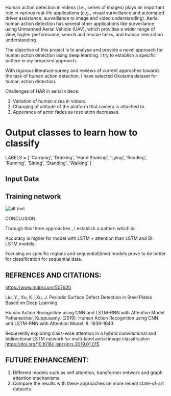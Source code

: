 Human action detection in videos (i.e., series of images) plays an important role in various real-life applications (e.g., visual surveillance and automated driver assistance, surveillance to image and video understanding). Aerial human action detection has several other applications like surveillance using Unmanned Aerial Vehicle (UAV), which provides a wider range of view, higher performance, search and rescue tasks, and human interaction understanding.

The objective of this project is to analyse and provide a novel approach for human action detection using deep learning. I try to establish a specific pattern in my proposed approach.

With rigorous literature survey and reviews of current approches towards the task of human action detection, I have selected Okutama dataset for human action detection.

Challenges of HAR in aerial videos:

1) Variation of human sizes in videos.
2) Changing of altitude of the platform that camera is attached to.
3) Apperance of actor fades as resolution decreases.

# Output classes to learn how to classify
LABELS = [
'Carrying',
'Drinking',
'Hand Shaking',
'Lying',
'Reading',
'Running',
'Sitting',
'Standing',
'Walking'
]

## Input Data


## Training network
![alt text](https://github.com/[username]/[reponame]/blob/[branch]/image.jpg?raw=true)


CONCLUSION:

Through this three approaches , I establish a pattern which is:

Accuracy is higher for model with LSTM + attention than LSTM and BI-LSTM models.

Focusing on specific regions and sequential(time) models prove to be better for classification for sequential data.

## REFRENCES AND CITATIONS:

https://www.mdpi.com/507920

Liu, Y.; Xu, K.; Xu, J. Periodic Surface Defect Detection in Steel Plates Based on Deep Learning.

Human Action Recognition using CNN and LSTM-RNN with Attention Model Pothanaicker, Kuppusamy. (2019). Human Action Recognition using CNN and LSTM-RNN with Attention Model. 8. 1639-1643.

Recurrently exploring class-wise attention in a hybrid convolutional and bidirectional LSTM network for multi-label aerial image classification https://doi.org/10.1016/j.isprsjprs.2019.01.015

## FUTURE ENHANCEMENT:

1) Different models such as self attention, transformer network and graph attention mechanisms.
2) Compare the results with these approaches on more recent state-of-art datasets.

